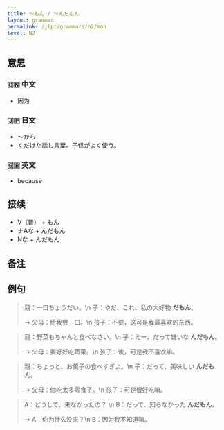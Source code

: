 ```yaml
---
title: 〜もん / 〜んだもん
layout: grammar
permalink: /jlpt/grammars/n2/mon
level: N2
---
```


## 意思

### 🇨🇳 中文

- 因为

### 🇯🇵 日文

- 〜から
- くだけた話し言葉。子供がよく使う。

### 🇬🇧 英文

- because

## 接续

- V（普） + もん
- ナAな + んだもん
- Nな + んだもん

## 备注


## 例句

> 親：一口ちょうだい。\n 子：やだ、これ、私の大好物 **だもん**。
>
> → 父母：给我尝一口。\n 孩子：不要，这可是我最喜欢的东西。

> 親：野菜もちゃんと食べなさい。\n 子：えー、だって嫌いな **んだもん**。
>
> → 父母：要好好吃蔬菜。\n 孩子：诶，可是我不喜欢嘛。

> 親：ちょっと、お菓子の食べすぎよ。\n 子：だって、美味しい **んだもん**。
>
> → 父母：你吃太多零食了。\n 孩子：可是很好吃嘛。

> A：どうして、来なかったの？ \n B：だって、知らなかった **んだもん**。
>
> → A：你为什么没来？\n B：因为我不知道嘛。

